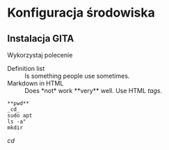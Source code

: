 # Konfiguracja środowiska
## Instalacja GITA

Wykorzystaj polecenie

<dl>
  <dt>Definition list</dt>
  <dd>Is something people use sometimes.</dd>

  <dt>Markdown in HTML</dt>
  <dd>Does *not* work **very** well. Use HTML <em>tags</em>.</dd>
</dl>

```
**pwd**
_cd_
sudo apt
ls -a"
mkdir
```

_cd_
